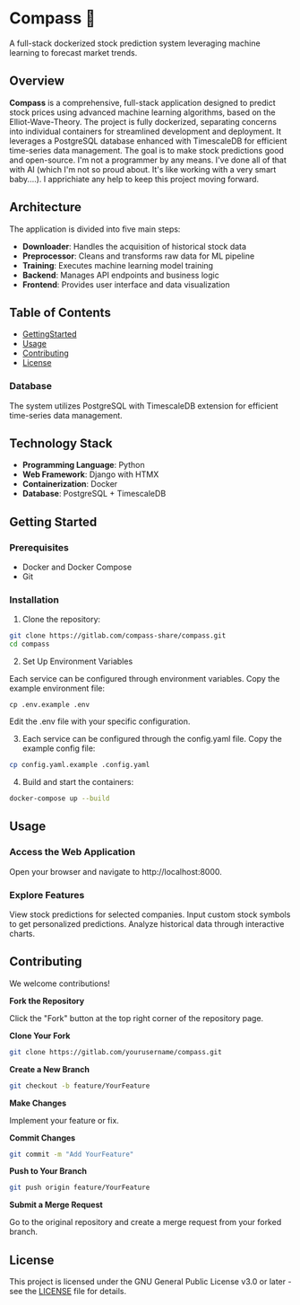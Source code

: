 # Compass 🧭

A full-stack dockerized stock prediction system leveraging machine learning to forecast market trends.

## Overview

**Compass** is a comprehensive, full-stack application designed to predict stock prices using advanced machine learning algorithms, based on the Elliot-Wave-Theory. The project is fully dockerized, separating concerns into individual containers for streamlined development and deployment. It leverages a PostgreSQL database enhanced with TimescaleDB for efficient time-series data management. The goal is to make stock predictions good and open-source. I'm not a programmer by any means. I've done all of that with AI (which I'm not so proud about. It's like working with a very smart baby....). I apprichiate any help to keep this project moving forward. 

## Architecture

The application is divided into five main steps:

- **Downloader**: Handles the acquisition of historical stock data
- **Preprocessor**: Cleans and transforms raw data for ML pipeline
- **Training**: Executes machine learning model training
- **Backend**: Manages API endpoints and business logic
- **Frontend**: Provides user interface and data visualization

## Table of Contents

- [GettingStarted](#GettingStarted)
- [Usage](#usage)
- [Contributing](#contributing)
- [License](#license)

### Database

The system utilizes PostgreSQL with TimescaleDB extension for efficient time-series data management.

## Technology Stack

- **Programming Language**: Python
- **Web Framework**: Django with HTMX
- **Containerization**: Docker
- **Database**: PostgreSQL + TimescaleDB

## Getting Started

### Prerequisites

- Docker and Docker Compose
- Git

### Installation

1. Clone the repository:
```bash
git clone https://gitlab.com/compass-share/compass.git
cd compass
```

2. Set Up Environment Variables

Each service can be configured through environment variables. Copy the example environment file:
```
cp .env.example .env
```

Edit the .env file with your specific configuration.

3. Each service can be configured through the config.yaml file. Copy the example config file:
```bash
cp config.yaml.example .config.yaml
```

4. Build and start the containers:
```bash
docker-compose up --build
```

## Usage
### Access the Web Application

Open your browser and navigate to http://localhost:8000.

### Explore Features

View stock predictions for selected companies.
Input custom stock symbols to get personalized predictions.
Analyze historical data through interactive charts.


## Contributing
We welcome contributions!

**Fork the Repository**

Click the "Fork" button at the top right corner of the repository page.

**Clone Your Fork**

```bash
git clone https://gitlab.com/yourusername/compass.git
```
**Create a New Branch**

```bash
git checkout -b feature/YourFeature
```

**Make Changes**

Implement your feature or fix.

**Commit Changes**

```bash
git commit -m "Add YourFeature"
```

**Push to Your Branch**

```bash
git push origin feature/YourFeature
```

**Submit a Merge Request**

Go to the original repository and create a merge request from your forked branch.

## License
This project is licensed under the GNU General Public License v3.0 or later - see the [LICENSE]([https://gitlab.com/compass-share/compass/-/blob/main/LICENSE?ref_type=heads](https://github.com/constantintee/compass/blob/main/LICENSE)) file for details.
